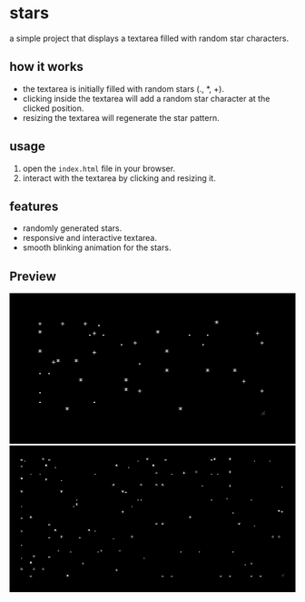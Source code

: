 # stars

a simple project that displays a textarea filled with random star characters.

## how it works

- the textarea is initially filled with random stars (., *, +).
- clicking inside the textarea will add a random star character at the clicked position.
- resizing the textarea will regenerate the star pattern.

## usage

1. open the `index.html` file in your browser.
2. interact with the textarea by clicking and resizing it.

## features

- randomly generated stars.
- responsive and interactive textarea.
- smooth blinking animation for the stars.

## Preview

![Preview 1](/img/example1.png)
![Preview 2](/img/example2.png)

